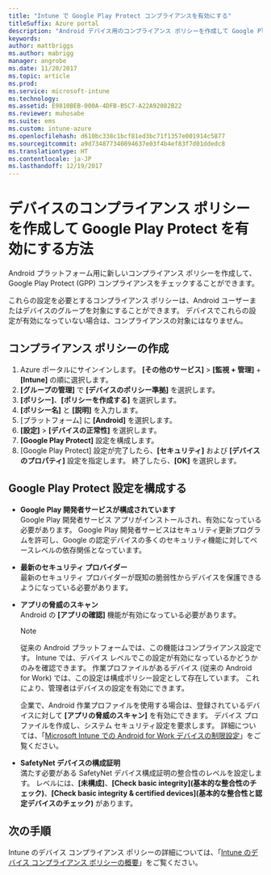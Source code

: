 ```yaml
---
title: "Intune で Google Play Protect コンプライアンスを有効にする"
titleSuffix: Azure portal
description: "Android デバイス用のコンプライアンス ポリシーを作成して Google Play Protect を有効にする方法について説明します。"
keywords: 
author: mattbriggs
ms.author: mabrigg
manager: angrobe
ms.date: 11/20/2017
ms.topic: article
ms.prod: 
ms.service: microsoft-intune
ms.technology: 
ms.assetid: E9810BEB-000A-4DFB-B5C7-A22A92082B22
ms.reviewer: muhosabe
ms.suite: ems
ms.custom: intune-azure
ms.openlocfilehash: d610bc338c1bcf81ed3bc71f1357e001914c5877
ms.sourcegitcommit: a9d734877340894637e03f4b4ef83f7d01ddedc8
ms.translationtype: HT
ms.contentlocale: ja-JP
ms.lasthandoff: 12/19/2017
---
```

# <a name="how-to-create-a-device-compliance-policy-to-enable-google-play-protect"></a>デバイスのコンプライアンス ポリシーを作成して Google Play Protect を有効にする方法

Android プラットフォーム用に新しいコンプライアンス ポリシーを作成して、Google Play Protect (GPP) コンプライアンスをチェックすることができます。

これらの設定を必要とするコンプライアンス ポリシーは、Android ユーザーまたはデバイスのグループを対象にすることができます。 デバイスでこれらの設定が有効になっていない場合は、コンプライアンスの対象にはなりません。

## <a name="create-a-compliance-policy"></a>コンプライアンス ポリシーの作成

1. Azure ポータルにサインインします。 **[その他のサービス]** > **[監視 + 管理]** + **[Intune]** の順に選択します。
2. **[グループの管理]** で **[デバイスのポリシー準拠]** を選択します。 
3. **[ポリシー]**、**[ポリシーを作成する]** を選択します。
4. **[ポリシー名]** と **[説明]** を入力します。
5. [プラットフォーム] に **[Android]** を選択します。
6. **[設定]** > **[デバイスの正常性]** を選択します。
7. **[Google Play Protect]** 設定を構成します。
8. [Google Play Protect] 設定が完了したら、**[セキュリティ]** および **[デバイスのプロパティ]** 設定を指定します。 終了したら、**[OK]** を選択します。

## <a name="configure-the-google-play-protect-settings"></a>Google Play Protect 設定を構成する

 - **Google Play 開発者サービスが構成されています**  
   Google Play 開発者サービス アプリがインストールされ、有効になっている必要があります。 Google Play 開発者サービスはセキュリティ更新プログラムを許可し、Google の認定デバイスの多くのセキュリティ機能に対してベースレベルの依存関係となっています。
 - **最新のセキュリティ プロバイダー**  
   最新のセキュリティ プロバイダーが既知の脆弱性からデバイスを保護できるようになっている必要があります。
 - **アプリの脅威のスキャン**  
   Android の **[アプリの確認]** 機能が有効になっている必要があります。
    > [!Note]  
    > 従来の Android プラットフォームでは、この機能はコンプライアンス設定です。 Intune では、デバイス レベルでこの設定が有効になっているかどうかのみを確認できます。 作業プロファイルがあるデバイス (従来の Android for Work) では、この設定は構成ポリシー設定として存在しています。 これにより、管理者はデバイスの設定を有効にできます。

    企業で、Android 作業プロファイルを使用する場合は、登録されているデバイスに対して **[アプリの脅威のスキャン]** を有効にできます。 デバイス プロファイルを作成し、システム セキュリティ設定を要求します。 詳細については、「[Microsoft Intune での Android for Work デバイスの制限設定](device-restrictions-android-for-work.md)」をご覧ください。

 - **SafetyNet デバイスの構成証明**  
   満たす必要がある SafetyNet デバイス構成証明の整合性のレベルを設定します。 レベルには、**[未構成]**、**[Check basic integrity]\(基本的な整合性のチェック\)**、**[Check basic integrity & certified devices]\(基本的な整合性と認定デバイスのチェック\)** があります。




## <a name="next-steps"></a>次の手順

Intune のデバイス コンプライアンス ポリシーの詳細については、「[Intune のデバイス コンプライアンス ポリシーの概要](device-compliance-get-started.md)」をご覧ください。